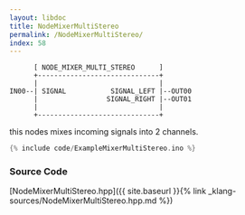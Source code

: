 ```yaml
---
layout: libdoc
title: NodeMixerMultiStereo
permalink: /NodeMixerMultiStereo/
index: 58
---
```


          [ NODE_MIXER_MULTI_STEREO      ]       
          +------------------------------+       
          |                              |       
    IN00--| SIGNAL           SIGNAL_LEFT |--OUT00
          |                 SIGNAL_RIGHT |--OUT01
          |                              |       
          +------------------------------+       

this nodes mixes incoming signals into 2 channels.


```c
{% include code/ExampleMixerMultiStereo.ino %}
```

### Source Code

[NodeMixerMultiStereo.hpp]({{ site.baseurl }}{% link _klang-sources/NodeMixerMultiStereo.hpp.md %})

